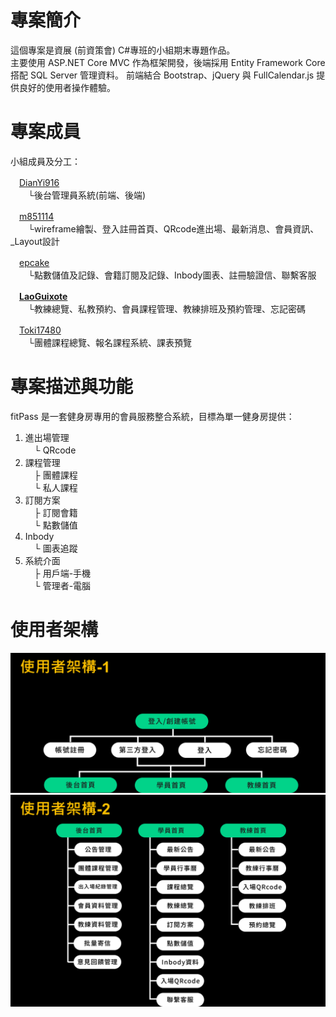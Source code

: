 # 專案簡介
這個專案是資展 (前資策會) C#專班的小組期末專題作品。  
主要使用 ASP.NET Core MVC 作為框架開發，後端採用 Entity Framework Core 搭配 SQL Server 管理資料。
前端結合 Bootstrap、jQuery 與 FullCalendar.js 提供良好的使用者操作體驗。

# 專案成員
小組成員及分工：  

　<a href="https://github.com/DianYi916">DianYi916</a>  
　　└後台管理員系統(前端、後端)  
  
　<a href="https://github.com/m851114">m851114</a>  
　　└wireframe繪製、登入註冊首頁、QRcode進出場、最新消息、會員資訊、_Layout設計  
  
　<a href="https://github.com/epcake">epcake</a>  
　　└點數儲值及記錄、會籍訂閱及記錄、Inbody圖表、註冊驗證信、聯繫客服  
  
　<a href="https://github.com/LaoGuixote">**LaoGuixote**</a>  
　　└教練總覽、私教預約、會員課程管理、教練排班及預約管理、忘記密碼  
  
　<a href="https://github.com/Toki17480">Toki17480</a>  
　　└團體課程總覽、報名課程系統、課表預覽  

# 專案描述與功能
fitPass 是一套健身房專用的會員服務整合系統，目標為單一健身房提供：  
1. 進出場管理  
　└ QRcode
2. 課程管理  
　├ 團體課程  
　└ 私人課程  
4. 訂閱方案  
　├ 訂閱會籍  
　└ 點數儲值  
5. Inbody  
　└ 圖表追蹤  
6. 系統介面  
　├ 用戶端-手機  
　└ 管理者-電腦  

# 使用者架構
<img src="./wwwroot/img/Architecture diagram1.png" alt="架構圖1">
<img src="./wwwroot/img/Architecture diagram2.png" alt="架構圖2">
